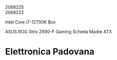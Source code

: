 2068225  
2068222

Intel Core i7-12700K Box

ASUS ROG Strix Z690-F Gaming Scheda Madre ATX

# Elettronica Padovana